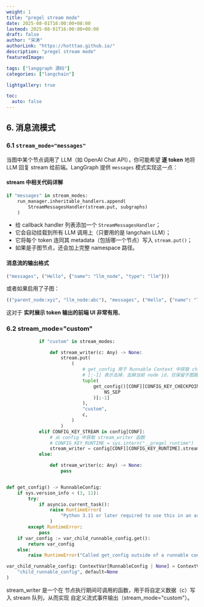```yaml
---
weight: 1
title: "pregel stream mode"
date: 2025-08-01T16:00:00+08:00
lastmod: 2025-08-01T16:00:00+08:00
draft: false
author: "宋涛"
authorLink: "https://hotttao.github.io/"
description: "pregel stream mode"
featuredImage: 

tags: ["langgraph 源码"]
categories: ["langchain"]

lightgallery: true

toc:
  auto: false
---
```




## 6. 消息流模式

### 6.1 `stream_mode="messages"`

当图中某个节点调用了 LLM（如 OpenAI Chat API），你可能希望 **逐 token** 地将 LLM 回复 stream 给前端。LangGraph 提供 `messages` 模式实现这一点：

#### stream 中相关代码详解

```python
if "messages" in stream_modes:
    run_manager.inheritable_handlers.append(
        StreamMessagesHandler(stream.put, subgraphs)
    )
```

* 给 callback handler 列表添加一个 `StreamMessagesHandler`；
* 它会自动挂载到所有 LLM 调用上（只要用的是 langchain LLM）；
* 它将每个 token 连同其 metadata（包括哪一个节点）写入 `stream.put()`；
* 如果是子图节点，还会加上完整 namespace 路径。


#### 消息流的输出格式

```python
("messages", ("Hello", {"name": "llm_node", "type": "llm"}))
```

或者如果启用了子图：

```python
(("parent_node:xyz", "llm_node:abc"), "messages", ("Hello", {"name": "llm_node"}))
```

这对于 **实时展示 token 输出的前端 UI 非常有用**。


### 6.2 stream_mode="custom"

```python
            if "custom" in stream_modes:

                def stream_writer(c: Any) -> None:
                    stream.put(
                        (
                            # get_config 用于 Runnable Context 中获取 child_runnable_config
                            # [:-1] 表示去掉，去掉当前 node id，仅保留子图路径，防止误分类？
                            tuple(
                                get_config()[CONF][CONFIG_KEY_CHECKPOINT_NS].split(
                                    NS_SEP
                                )[:-1]
                            ),
                            "custom",
                            c,
                        )
                    )
            elif CONFIG_KEY_STREAM in config[CONF]:
                # 从 config 中获取 stream_writer 函数
                # CONFIG_KEY_RUNTIME = sys.intern("__pregel_runtime")
                stream_writer = config[CONF][CONFIG_KEY_RUNTIME].stream_writer
            else:

                def stream_writer(c: Any) -> None:
                    pass


def get_config() -> RunnableConfig:
    if sys.version_info < (3, 11):
        try:
            if asyncio.current_task():
                raise RuntimeError(
                    "Python 3.11 or later required to use this in an async context"
                )
        except RuntimeError:
            pass
    if var_config := var_child_runnable_config.get():
        return var_config
    else:
        raise RuntimeError("Called get_config outside of a runnable context")

var_child_runnable_config: ContextVar[RunnableConfig | None] = ContextVar(
    "child_runnable_config", default=None
)
```

stream_writer 是一个在 节点执行期间可调用的函数，用于将自定义数据（c）写入 stream 队列，从而实现 自定义流式事件输出（stream_mode="custom"）。
